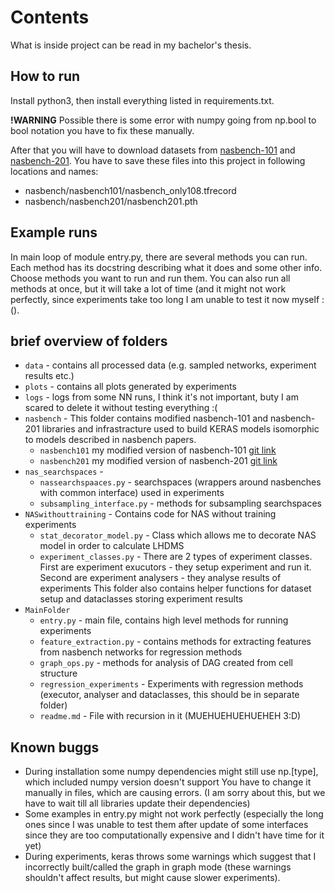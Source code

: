 # Contents
What is inside project can be read in my bachelor's thesis.

## How to run
Install python3, then install everything listed in requirements.txt.

<strong>!WARNING</strong> Possible there is some error with numpy going from np.bool to bool notation you have to fix these manually.

After that you will have to download datasets from [nasbench-101](https://storage.googleapis.com/nasbench/nasbench_only108.tfrecord) and [nasbench-201](https://drive.google.com/open?id=1SKW0Cu0u8-gb18zDpaAGi0f74UdXeGKs).
You have to save these files into this project in following locations and names: 
- nasbench/nasbench101/nasbench_only108.tfrecord
- nasbench/nasbench201/nasbench201.pth

## Example runs
 
In main loop of module entry.py, there are several methods you can run.
Each method has its docstring describing what it does and some other info.
Choose methods you want to run and run them.
You can also run all methods at once, but it will take a lot of time (and it might not work perfectly, since experiments
take too long I am unable to test it now myself :().

## brief overview of folders
- `data` - contains all processed data (e.g. sampled networks, experiment results etc.)
- `plots` - contains all plots generated by experiments
- `logs` - logs from some NN runs, I think it's not important, buty I am scared to delete it without testing everything :(
- `nasbench` - This folder contains modified nasbench-101 and nasbench-201 libraries and infrastracture used
to build KERAS models isomorphic to models described in nasbench papers.
  - `nasbench101` my modified version of nasbench-101 [git link](https://github.com/google-research/nasbench)
  - `nasbench201` my modified version of nasbench-201 [git link](https://github.com/D-X-Y/NAS-Bench-201)
- `nas_searchspaces` - 
  - `nassearchspaaces.py` - searchspaces (wrappers around nasbenches with common interface) used in experiments
  - `subsampling_interface.py` - methods for subsampling searchspaces
- `NASwithouttraining` - Contains code for NAS without training experiments
  - `stat_decorator_model.py` - Class which allows me to decorate NAS model in order to calculate LHDMS
  - `experiment_classes.py` - There are 2 types of experiment classes. First are experiment exucutors - they setup
                              experiment and run it. Second are experiment analysers - they analyse results of experiments
                              This folder also contains helper functions for dataset setup and dataclasses storing experiment results
- `MainFolder` 
  - `entry.py` - main file, contains high level methods for running experiments
  - `feature_extraction.py` - contains methods for extracting features from nasbench networks for regression methods
  - `graph_ops.py` - methods for analysis of DAG created from cell structure
  - `regression_experiments` - Experiments with regression methods (executor, analyser and dataclasses, this should be in separate folder)
  - `readme.md` - File with recursion in it (MUEHUEHUEHUEHEH 3:D)

## Known buggs
- During installation some numpy dependencies might still use np.\[type\], which included numpy version doesn't support
You have to change it manually in files, which are causing errors. (I am sorry about this, but we have to wait till all
libraries update their dependencies)
- Some examples in entry.py might not work perfectly (especially the long ones since I was unable to test them after 
update of some interfaces since they are too  computationally expensive and I didn't have time for it yet)
- During experiments, keras throws some warnings which suggest that I incorrectly built/called the graph in graph mode 
 (these warnings shouldn't affect results, but might cause slower experiments).
